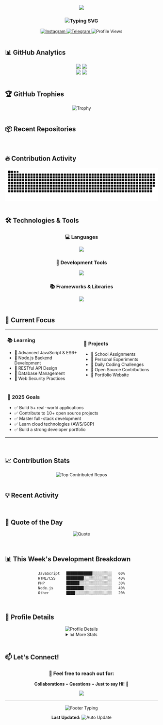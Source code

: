 <div align="center">
  <img src="https://capsule-render.vercel.app/api?type=waving&height=200&text=Hi,%20I'm%20Habb!%20👋&fontAlign=50&fontAlignY=40&color=gradient&customColorList=24" />
</div>

<h3 align="center">
  <img src="https://readme-typing-svg.herokuapp.com?font=Fira+Code&size=22&duration=3000&pause=1000&color=58A6FF&center=true&vCenter=true&width=435&lines=Student+Developer+🚀;Continuous+Learner+📚;Tech+Enthusiast+💻;Building+the+Future+⚡" alt="Typing SVG" />
</h3>

<div align="center">
  <a href="https://instagram.com/wahab_h4b" target="_blank">
    <img src="https://img.shields.io/badge/Instagram-%40wahab__h4b-E4405F?style=for-the-badge&logo=instagram&logoColor=white" alt="Instagram" />
  </a>
  <a href="https://t.me/SatetT" target="_blank">
    <img src="https://img.shields.io/badge/Telegram-%40SatetT-2CA5E0?style=for-the-badge&logo=telegram&logoColor=white" alt="Telegram" />
  </a>
  <img src="https://komarev.com/ghpvc/?username=keyyH4B&label=Profile%20Views&color=0e75b6&style=for-the-badge" alt="Profile Views" />
</div>

<br>

## 📊 GitHub Analytics

<div align="center">
  <img width="49%" src="https://github-readme-stats.vercel.app/api?username=keyyH4B&show_icons=true&theme=tokyonight&include_all_commits=true&count_private=true&hide_border=true&border_radius=15&bg_color=0D1117" />
  <img width="49%" src="https://github-readme-streak-stats.herokuapp.com/?user=keyyH4B&theme=tokyonight&hide_border=true&border_radius=15&background=0D1117" />
</div>

<div align="center">
  <img width="49%" src="https://github-readme-stats.vercel.app/api/top-langs?username=keyyH4B&layout=compact&theme=tokyonight&hide_border=true&border_radius=15&langs_count=10&bg_color=0D1117" />
  <img width="49%" src="https://github-readme-activity-graph.vercel.app/graph?username=keyyH4B&theme=tokyo-night&hide_border=true&border_radius=15&bg_color=0D1117&point=58A6FF&line=58A6FF&color=C9D1D9" />
</div>

<br>

## 🏆 GitHub Trophies

<div align="center">
  <img src="https://github-profile-trophy.vercel.app/?username=keyyH4B&theme=tokyonight&no-frame=true&no-bg=true&row=1&column=7" width="100%" alt="Trophy" />
</div>

<br>

## 📦 Recent Repositories

<!-- START_SECTION:repos -->
<!-- This section will be automatically updated by GitHub Actions -->
<!-- END_SECTION:repos -->

<br>

## 🔥 Contribution Activity

<div align="center">
  <picture>
    <source media="(prefers-color-scheme: dark)" srcset="https://raw.githubusercontent.com/keyyH4B/keyyH4B/output/github-contribution-grid-snake-dark.svg">
    <source media="(prefers-color-scheme: light)" srcset="https://raw.githubusercontent.com/keyyH4B/keyyH4B/output/github-contribution-grid-snake.svg">
    <img alt="GitHub Contribution Snake" src="https://raw.githubusercontent.com/keyyH4B/keyyH4B/output/github-contribution-grid-snake-dark.svg">
  </picture>
</div>

<br>

## 🛠️ Technologies & Tools

<div align="center">
  
### 💻 Languages
<img src="https://skillicons.dev/icons?i=js,nodejs,html,css,php,python&theme=dark&perline=6" />

### 🔧 Development Tools
<img src="https://skillicons.dev/icons?i=vscode,git,github,linux,arch,mysql,bash,docker&theme=dark&perline=8" />

### 📚 Frameworks & Libraries
<img src="https://skillicons.dev/icons?i=express,react,tailwind,bootstrap&theme=dark&perline=4" />

</div>

<br>

## 🎯 Current Focus

<table align="center">
<tr>
<td width="50%">

### 📚 Learning
- 🔹 Advanced JavaScript & ES6+
- 🔹 Node.js Backend Development
- 🔹 RESTful API Design
- 🔹 Database Management
- 🔹 Web Security Practices

</td>
<td width="50%">

### 🚀 Projects
- 🔸 School Assignments
- 🔸 Personal Experiments
- 🔸 Daily Coding Challenges
- 🔸 Open Source Contributions
- 🔸 Portfolio Website

</td>
</tr>
<tr>
<td colspan="2">

### 🎯 2025 Goals
- ✅ Build 5+ real-world applications
- ✅ Contribute to 10+ open source projects
- ✅ Master full-stack development
- ✅ Learn cloud technologies (AWS/GCP)
- ✅ Build a strong developer portfolio

</td>
</tr>
</table>

<br>

## 📈 Contribution Stats

<div align="center">
  <img src="https://github-contributor-stats.vercel.app/api?username=keyyH4B&limit=5&theme=tokyonight&combine_all_yearly_contributions=true&hide_border=true" alt="Top Contributed Repos" />
</div>

<br>

## 💡 Recent Activity

<div align="center">
  
<!--START_SECTION:activity-->
<!-- GitHub Activity will be shown here -->
<!--END_SECTION:activity-->

</div>

<br>

## 💭 Quote of the Day

<div align="center">
  
![Quote](https://quotes-github-readme.vercel.app/api?type=horizontal&theme=tokyonight&quote=Knowledge%20without%20action%20is%20madness,%20and%20action%20without%20knowledge%20is%20useless.&author=Imam%20Al-Ghazali)

</div>

<br>

## 📊 This Week's Development Breakdown

<div align="center">

```text
JavaScript   ████████████░░░░░░░░░   60%
HTML/CSS     ████████░░░░░░░░░░░░░   40%
PHP          ██████░░░░░░░░░░░░░░░   30%
Node.js      ████████░░░░░░░░░░░░░   40%
Other        ████░░░░░░░░░░░░░░░░░   20%
```

</div>

<br>

## 🎨 Profile Details

<div align="center">
  <img src="https://github-profile-summary-cards.vercel.app/api/cards/profile-details?username=keyyH4B&theme=tokyonight" width="100%" alt="Profile Details" />
</div>

<details align="center">
<summary>📊 More Stats</summary>
<br>
<div align="center">
  <img src="https://github-profile-summary-cards.vercel.app/api/cards/repos-per-language?username=keyyH4B&theme=tokyonight" width="48%" alt="Repos per Language" />
  <img src="https://github-profile-summary-cards.vercel.app/api/cards/most-commit-language?username=keyyH4B&theme=tokyonight" width="48%" alt="Most Commit Language" />
</div>
<div align="center">
  <img src="https://github-profile-summary-cards.vercel.app/api/cards/stats?username=keyyH4B&theme=tokyonight" width="48%" alt="Stats" />
  <img src="https://github-profile-summary-cards.vercel.app/api/cards/productive-time?username=keyyH4B&theme=tokyonight&utcOffset=8" width="48%" alt="Productive Time" />
</div>
</details>

<br>

## 📫 Let's Connect!

<div align="center">
  
### 💬 Feel free to reach out for:
**Collaborations** • **Questions** • **Just to say Hi!** 👋

<img src="https://capsule-render.vercel.app/api?type=waving&height=120&section=footer&text=Thanks%20for%20visiting!&fontSize=24&fontAlign=50&fontAlignY=70&color=gradient&customColorList=24" />

</div>

---

<div align="center">
  <img src="https://readme-typing-svg.herokuapp.com?font=Fira+Code&size=14&duration=3000&pause=1000&color=58A6FF&center=true&vCenter=true&width=500&lines=💻+Always+learning,+always+coding;🚀+Building+tomorrow's+solutions+today;⚡+Turning+coffee+into+code" alt="Footer Typing" />
  
  **Last Updated:** ![Auto Update](https://img.shields.io/github/last-commit/keyyH4B/keyyH4B?label=&style=flat-square&color=58A6FF)
</div>

